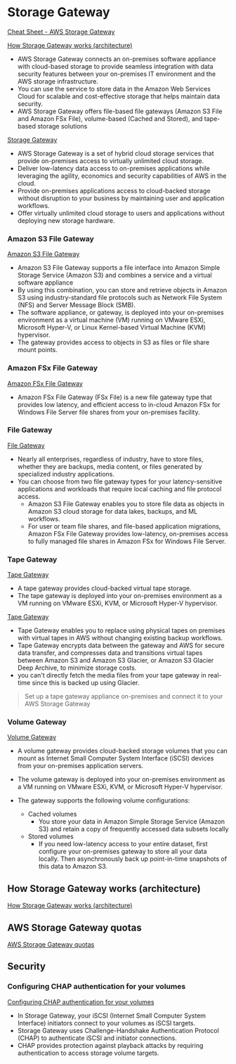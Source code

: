 # Storage Gateway

[Cheat Sheet - AWS Storage Gateway](https://tutorialsdojo.com/aws-storage-gateway)

[How Storage Gateway works (architecture)](https://docs.aws.amazon.com/storagegateway/latest/userguide/StorageGatewayConcepts.html)


- AWS Storage Gateway connects an on-premises software appliance with cloud-based storage to provide seamless integration with data security features between your on-premises IT environment and the AWS storage infrastructure.
- You can use the service to store data in the Amazon Web Services Cloud for scalable and cost-effective storage that helps maintain data security.
- AWS Storage Gateway offers file-based file gateways (Amazon S3 File and Amazon FSx File), volume-based (Cached and Stored), and tape-based storage solutions



[Storage Gateway](https://aws.amazon.com/storagegateway)

- AWS Storage Gateway is a set of hybrid cloud storage services that provide on-premises access to virtually unlimited cloud storage.
- Deliver low-latency data access to on-premises applications while leveraging the agility, economics and security capabilities of AWS in the cloud.
- Provide on-premises applications access to cloud-backed storage without disruption to your business by maintaining user and application workflows.
- Offer virtually unlimited cloud storage to users and applications without deploying new storage hardware.



### Amazon S3 File Gateway

[Amazon S3 File Gateway](https://docs.aws.amazon.com/storagegateway/latest/userguide/WhatIsStorageGateway.html)

- Amazon S3 File Gateway supports a file interface into Amazon Simple Storage Service (Amazon S3) and combines a service and a virtual software appliance
- By using this combination, you can store and retrieve objects in Amazon S3 using industry-standard file protocols such as Network File System (NFS) and Server Message Block (SMB).
-  The software appliance, or gateway, is deployed into your on-premises environment as a virtual machine (VM) running on VMware ESXi, Microsoft Hyper-V, or Linux Kernel-based Virtual Machine (KVM) hypervisor. 
- The gateway provides access to objects in S3 as files or file share mount points.

### Amazon FSx File Gateway

[Amazon FSx File Gateway](https://docs.aws.amazon.com/storagegateway/latest/userguide/WhatIsStorageGateway.html)

- Amazon FSx File Gateway (FSx File) is a new file gateway type that provides low latency, and efficient access to in-cloud Amazon FSx for Windows File Server file shares from your on-premises facility.


### File Gateway

[File Gateway](https://aws.amazon.com/storagegateway/file/)

- Nearly all enterprises, regardless of industry, have to store files, whether they are backups, media content, or files generated by specialized industry applications.
- You can choose from two file gateway types for your latency-sensitive applications and workloads that require local caching and file protocol access. 
  - Amazon S3 File Gateway enables you to store file data as objects in Amazon S3 cloud storage for data lakes, backups, and ML workflows. 
  - For user or team file shares, and file-based application migrations, Amazon FSx File Gateway provides low-latency, on-premises access to fully managed file shares in Amazon FSx for Windows File Server.

### Tape Gateway

[Tape Gateway](https://docs.aws.amazon.com/storagegateway/latest/userguide/WhatIsStorageGateway.html)

- A tape gateway provides cloud-backed virtual tape storage. 
- The tape gateway is deployed into your on-premises environment as a VM running on VMware ESXi, KVM, or Microsoft Hyper-V hypervisor.


[Tape Gateway](https://aws.amazon.com/storagegateway/vtl/)

- Tape Gateway enables you to replace using physical tapes on premises with virtual tapes in AWS without changing existing backup workflows.
- Tape Gateway encrypts data between the gateway and AWS for secure data transfer, and compresses data and transitions virtual tapes between Amazon S3 and Amazon S3 Glacier, or Amazon S3 Glacier Deep Archive, to minimize storage costs.
- you can't directly fetch the media files from your tape gateway in real-time since this is backed up using Glacier.

> Set up a tape gateway appliance on-premises and connect it to your AWS Storage Gateway


### Volume Gateway

[Volume Gateway](https://docs.aws.amazon.com/storagegateway/latest/userguide/WhatIsStorageGateway.html)

-  A volume gateway provides cloud-backed storage volumes that you can mount as Internet Small Computer System Interface (iSCSI) devices from your on-premises application servers.
- The volume gateway is deployed into your on-premises environment as a VM running on VMware ESXi, KVM, or Microsoft Hyper-V hypervisor.

- The gateway supports the following volume configurations:
  - Cached volumes
    - You store your data in Amazon Simple Storage Service (Amazon S3) and retain a copy of frequently accessed data subsets locally
  - Stored volumes
    - If you need low-latency access to your entire dataset, first configure your on-premises gateway to store all your data locally. Then asynchronously back up point-in-time snapshots of this data to Amazon S3.


## How Storage Gateway works (architecture)

[How Storage Gateway works (architecture)](https://docs.aws.amazon.com/storagegateway/latest/userguide/StorageGatewayConcepts.html#volume-gateway-concepts)


## AWS Storage Gateway quotas

[AWS Storage Gateway quotas](https://docs.aws.amazon.com/storagegateway/latest/userguide/resource-gateway-limits.html#resource-volume-limits)




## Security

### Configuring CHAP authentication for your volumes

[Configuring CHAP authentication for your volumes](https://docs.aws.amazon.com/storagegateway/latest/userguide/GettingStartedConfigureChap.html)

- In Storage Gateway, your iSCSI (Internet Small Computer System Interface) initiators connect to your volumes as iSCSI targets. 
- Storage Gateway uses Challenge-Handshake Authentication Protocol (CHAP) to authenticate iSCSI and initiator connections.
- CHAP provides protection against playback attacks by requiring authentication to access storage volume targets.


